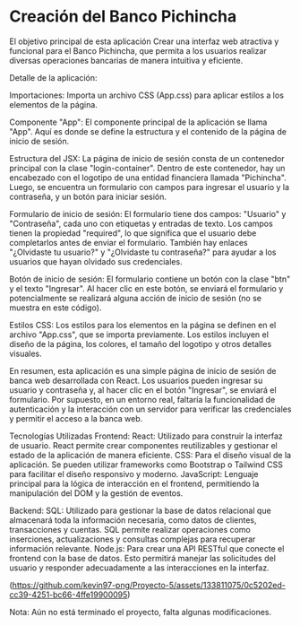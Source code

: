 # Creación del Banco Pichincha 

El objetivo principal de esta aplicación Crear una interfaz web atractiva y funcional para el Banco Pichincha, que permita a los usuarios realizar diversas operaciones bancarias de manera intuitiva y eficiente.

Detalle de la aplicación:

Importaciones: Importa un archivo CSS (App.css) para aplicar estilos a los elementos de la página.

Componente "App": El componente principal de la aplicación se llama "App". Aquí es donde se define la estructura y el contenido de la página de inicio de sesión.

Estructura del JSX: La página de inicio de sesión consta de un contenedor principal con la clase "login-container". Dentro de este contenedor, hay un encabezado con el logotipo de una entidad financiera llamada "Pichincha". Luego, se encuentra un formulario con campos para ingresar el usuario y la contraseña, y un botón para iniciar sesión.

Formulario de inicio de sesión: El formulario tiene dos campos: "Usuario" y "Contraseña", cada uno con etiquetas y entradas de texto. Los campos tienen la propiedad "required", lo que significa que el usuario debe completarlos antes de enviar el formulario. También hay enlaces "¿Olvidaste tu usuario?" y "¿Olvidaste tu contraseña?" para ayudar a los usuarios que hayan olvidado sus credenciales.

Botón de inicio de sesión: El formulario contiene un botón con la clase "btn" y el texto "Ingresar". Al hacer clic en este botón, se enviará el formulario y potencialmente se realizará alguna acción de inicio de sesión (no se muestra en este código).

Estilos CSS: Los estilos para los elementos en la página se definen en el archivo "App.css", que se importa previamente. Los estilos incluyen el diseño de la página, los colores, el tamaño del logotipo y otros detalles visuales.

En resumen, esta aplicación es una simple página de inicio de sesión de banca web desarrollada con React. Los usuarios pueden ingresar su usuario y contraseña y, al hacer clic en el botón "Ingresar", se enviará el formulario. Por supuesto, en un entorno real, faltaría la funcionalidad de autenticación y la interacción con un servidor para verificar las credenciales y permitir el acceso a la banca web.

Tecnologías Utilizadas
Frontend:
React: Utilizado para construir la interfaz de usuario. React permite crear componentes reutilizables y gestionar el estado de la aplicación de manera eficiente.
CSS: Para el diseño visual de la aplicación. Se pueden utilizar frameworks como Bootstrap o Tailwind CSS para facilitar el diseño responsivo y moderno.
JavaScript: Lenguaje principal para la lógica de interacción en el frontend, permitiendo la manipulación del DOM y la gestión de eventos.

Backend:
SQL: Utilizado para gestionar la base de datos relacional que almacenará toda la información necesaria, como datos de clientes, transacciones y cuentas. SQL permite realizar operaciones como inserciones, actualizaciones y consultas complejas para recuperar información relevante.
Node.js: Para crear una API RESTful que conecte el frontend con la base de datos. Esto permitirá manejar las solicitudes del usuario y responder adecuadamente a las interacciones en la interfaz.

(https://github.com/kevin97-png/Proyecto-5/assets/133811075/0c5202ed-cc39-4251-bc66-4ffe19900095)

Nota: Aún no está terminado el proyecto, falta algunas modificaciones.
